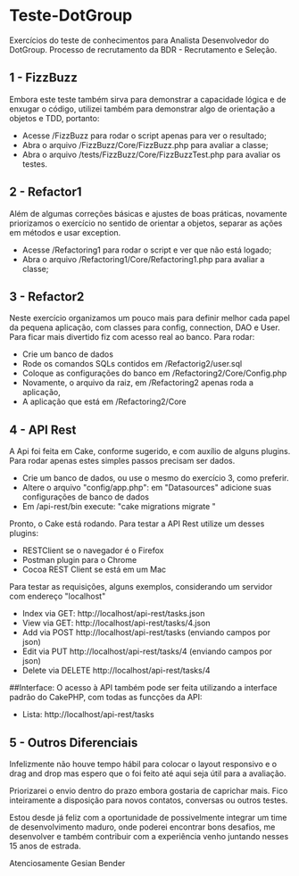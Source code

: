 # Teste-DotGroup
Exercícios do teste de conhecimentos para Analista Desenvolvedor do DotGroup. Processo de recrutamento da BDR - Recrutamento e Seleção.

## 1 - FizzBuzz
Embora este teste também sirva para demonstrar a capacidade lógica e de  enxugar o código, utilizei também para demonstrar algo de orientação a objetos e TDD, portanto:
* Acesse /FizzBuzz para rodar o script apenas para ver o resultado;
* Abra o arquivo /FizzBuzz/Core/FizzBuzz.php para avaliar a classe;
* Abra o arquivo /tests/FizzBuzz/Core/FizzBuzzTest.php para avaliar os testes.

## 2 - Refactor1
Além de algumas correções básicas e ajustes de boas práticas, novamente priorizamos o exercício no sentido de orientar a objetos, separar as ações em métodos e usar exception.
* Acesse /Refactoring1 para rodar o script e ver que não está logado;
* Abra o arquivo /Refactoring1/Core/Refactoring1.php para avaliar a classe;

## 3 - Refactor2
Neste exercício organizamos um pouco mais para definir melhor cada papel da pequena aplicação, com classes para config, connection, DAO e User. Para ficar mais divertido fiz com acesso real ao banco. Para rodar:
- Crie um banco de dados
- Rode os comandos SQLs contidos em /Refactorig2/user.sql
- Coloque as configurações do banco em /Refactoring2/Core/Config.php
- Novamente, o arquivo da raiz, em /Refactoring2 apenas roda a aplicação,
- A aplicação que está em /Refactoring2/Core

## 4 - API Rest
A Api foi feita em Cake, conforme sugerido, e com auxílio de alguns plugins. Para rodar apenas estes simples passos precisam ser dados.
- Crie um banco de dados, ou use o mesmo do exercício 3, como preferir.
- Altere o arquivo "config/app.php": em "Datasources" adicione suas configurações de banco de dados
- Em /api-rest/bin execute: "cake migrations migrate "

Pronto, o Cake está rodando. Para testar a API Rest utilize um desses plugins:
- RESTClient se o navegador é o Firefox
- Postman plugin para o Chrome
- Cocoa REST Client se está em um Mac

Para testar as requisições, alguns exemplos, considerando um servidor com endereço "localhost"
- Index via GET: http://localhost/api-rest/tasks.json
- View via GET: http://localhost/api-rest/tasks/4.json
- Add via POST http://localhost/api-rest/tasks (enviando campos por json)
- Edit via PUT http://localhost/api-rest/tasks/4 (enviando campos por json)
- Delete via DELETE http://localhost/api-rest/tasks/4

##Interface:
O acesso à API também pode ser feita utilizando a interface padrão do CakePHP, com todas as funcções da API:
- Lista: http://localhost/api-rest/tasks

## 5 - Outros Diferenciais
Infelizmente não houve tempo hábil para colocar o layout responsivo e o drag and drop mas espero que o foi feito até aqui seja útil para a avaliação.

Priorizarei o envio dentro do prazo embora gostaria de caprichar mais. Fico inteiramente a disposição para novos contatos, conversas ou outros testes.

Estou desde já feliz com a oportunidade de possivelmente integrar um time de desenvolvimento maduro, onde poderei encontrar bons desafios, me desenvolver e também contribuir com a experiência venho juntando nesses 15 anos de estrada.

Atenciosamente
Gesian Bender








